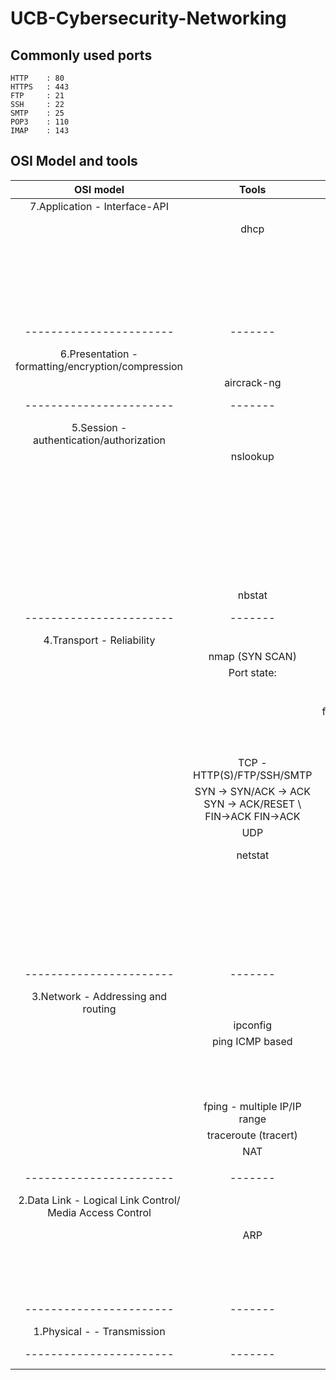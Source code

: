 # UCB-Cybersecurity-Networking

## Commonly used ports

```text
HTTP    : 80
HTTPS   : 443
FTP     : 21
SSH     : 22
SMTP    : 25
POP3    : 110
IMAP    : 143
```

## OSI Model and tools

| OSI model      | Tools | Platform  | Filters                 | Issues | Solution | 
|:--------------:|:-----:|:---------:|:-----------------------:|:-----:|:---------:|
| 7.Application - Interface-API ||||||
|| dhcp  | wireshark | dhcp.option.dhcp == 1->deliver          | Starvation ||
||       |           | dhcp.option.dhcp == 2->offer            | spoofing   | snooping |
|  |       |           | dhcp.option.dhcp == 3->request        |
|  |       |           | dhcp.option.dhcp == 1->ack (lease IP) |
|-----------------------|-------|-----------|-------------------------|-------|-----------|
| 6.Presentation - formatting/encryption/compression||||||
||aircrack-ng|||||
|-----------------------|-------|-----------|-------------------------|-------|-----------|
| 5.Session - authentication/authorization ||||||
||nslookup| terminal | -type=A		domain->IP |||
||        |          | -type=PTR	IP->domain |||
||        |          | -type=Cname	domain alias |||
||        |          | -type=SOA	admin details(Email,TTL,last_updated
||        |          | -type=NS	multi server dns |||
||        |          | -type=MX	mail exchange |||
||        |          | -type=TXT	human readable (details about SPF: layer3) |||
||nbstat|||||
|-----------------------|-------|-----------|-------------------------|-------|-----------|
| 4.Transport - Reliability  ||||||
||nmap (SYN SCAN) |wireshark| ||
|| Port state:| open         |SYN -> SYN/ACK|||
||| closed         |SYN -> RST/ACK|||
||| filtered(firewall) |SYN 		Stat -> Conv -> TCP	tcp.stream.eq.2 |||
|||terminal| sudo nmap -sS -pI 500 stupidmachine.io|||
||TCP - HTTP(S)/FTP/SSH/SMTP |wireshark|tcp.flags.syn == 1 |||
||SYN -> SYN/ACK -> ACK  SYN -> ACK/RESET \ FIN->ACK   FIN->ACK || tcp.flags.ack == 1 |||
||UDP |wireshark| ||
||netstat |wireshark| -l = only services which are listening on some port |||
|| || -n = show port number, don't try to resolve the service name |||
|| || -t = tcp ports |||
|| || -u = udp ports |||
|| || -p = name of the program |||
|-----------------------|-------|-----------|-------------------------|-------|-----------|
| 3.Network - Addressing and routing ||||||
||ipconfig| terminal ||||
||ping ICMP based| terminal | sudo ping -c 4 google.com |||
||||-a -> audible ping |||
||||-I -> ping using MAC address|||
||||-c n -> limit line count|||
||fping - multiple IP/IP range| terminal |-g |||
||traceroute (tracert)| terminal | sudo traceroute -I pepsi.com |||
||NAT | | map pvtIP -> pubIP |||
|||||||
|-----------------------|-------|-----------|-------------------------|-------|-----------|
| 2.Data Link - Logical Link Control/ Media Access Control ||||||
||ARP |wireshark| arp.opcode == 1 (req) broadcast | Spoofing/cache poisoning | static IP |
||||arp.opcode == 2 (resp)|||
||||arp.duplicate-address-detected (dups) |||
|-----------------------|-------|-----------|-------------------------|-------|-----------|
| 1.Physical - - Transmission ||||||
|-----------------------|-------|-----------|-------------------------|-------|-----------|